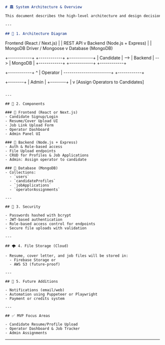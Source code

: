 ```markdown
# 🏛 System Architecture & Overview

This document describes the high-level architecture and design decisions of the Job Application Outsourcing Platform.

---

## 🧱 1. Architecture Diagram

```
Frontend (React / Next.js)
       |
       |  REST API
       v
Backend (Node.js + Express)
       |
       |  MongoDB Driver / Mongoose
       v
Database (MongoDB)

+------------+     +------------+     +------------+
|  Candidate | --> |   Backend  | --> |   MongoDB  |
+------------+     +------------+     +------------+

+------------+                          ^
|  Operator  | ------------------------+
+------------+

+--------+
| Admin  |
+--------+
    |
    v
[Assign Operators to Candidates]
```

---

## 🧩 2. Components

### 🔹 Frontend (React or Next.js)
- Candidate Signup/Login
- Resume/Cover Upload UI
- Job Link Upload Form
- Operator Dashboard
- Admin Panel UI

### 🔹 Backend (Node.js + Express)
- Auth & Role-based access
- File Upload endpoints
- CRUD for Profiles & Job Applications
- Admin: Assign operator to candidate

### 🔹 Database (MongoDB)
- Collections:
  - `users`
  - `candidateProfiles`
  - `jobApplications`
  - `operatorAssignments`

---

## 🔐 3. Security

- Passwords hashed with bcrypt
- JWT-based authentication
- Role-based access control for endpoints
- Secure file uploads with validation

---

## 🌩️ 4. File Storage (Cloud)

- Resume, cover letter, and job files will be stored in:
  - Firebase Storage or
  - AWS S3 (future-proof)

---

## 🔮 5. Future Additions

- Notifications (email/web)
- Automation using Puppeteer or Playwright
- Payment or credits system

---

## ✅ MVP Focus Areas

- Candidate Resume/Profile Upload
- Operator Dashboard & Job Tracker
- Admin Assignments
```

---
